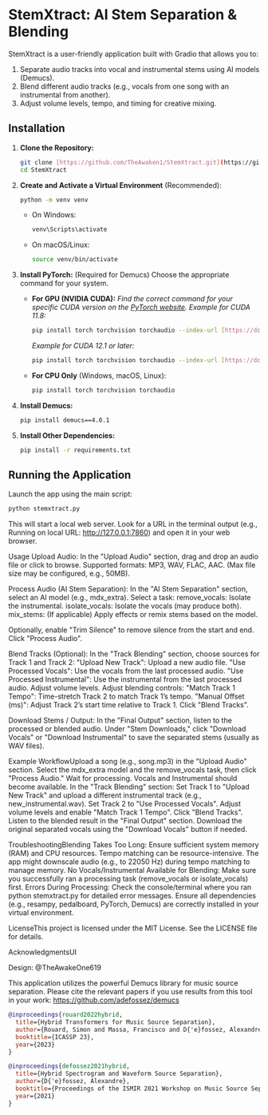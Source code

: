 # StemXtract: AI Stem Separation & Blending

StemXtract is a user-friendly application built with Gradio that allows you to:
1.  Separate audio tracks into vocal and instrumental stems using AI models (Demucs).
2.  Blend different audio tracks (e.g., vocals from one song with an instrumental from another).
3.  Adjust volume levels, tempo, and timing for creative mixing.

## Installation

1.  **Clone the Repository:**
    ```bash
    git clone [https://github.com/TheAwaken1/StemXtract.git](https://github.com/TheAwaken1/StemXtract.git)
    cd StemXtract
    ```

2.  **Create and Activate a Virtual Environment** (Recommended):
    ```bash
    python -m venv venv
    ```
    * On Windows:
        ```bash
        venv\Scripts\activate
        ```
    * On macOS/Linux:
        ```bash
        source venv/bin/activate
        ```

3.  **Install PyTorch:** (Required for Demucs) Choose the appropriate command for your system.

    * **For GPU (NVIDIA CUDA):**
        *Find the correct command for your specific CUDA version on the [PyTorch website](https://pytorch.org/get-started/locally/).*
        *Example for CUDA 11.8:*
        ```bash
        pip install torch torchvision torchaudio --index-url [https://download.pytorch.org/whl/cu118](https://download.pytorch.org/whl/cu118)
        ```
        *Example for CUDA 12.1 or later:*
        ```bash
        pip install torch torchvision torchaudio --index-url [https://download.pytorch.org/whl/cu121](https://download.pytorch.org/whl/cu121)
        ```

    * **For CPU Only** (Windows, macOS, Linux):
        ```bash
        pip install torch torchvision torchaudio
        ```

4.  **Install Demucs:**
    ```bash
    pip install demucs==4.0.1
    ```

5.  **Install Other Dependencies:**
    ```bash
    pip install -r requirements.txt
    ```

## Running the Application

Launch the app using the main script:

```bash
python stemxtract.py
```

This will start a local web server. Look for a URL in the terminal output (e.g., Running on local URL: http://127.0.0.1:7860) and open it in your web browser.

Usage
Upload Audio:
In the "Upload Audio" section, drag and drop an audio file or click to browse.
Supported formats: MP3, WAV, FLAC, AAC. (Max file size may be configured, e.g., 50MB).

Process Audio (AI Stem Separation):
In the "AI Stem Separation" section, select an AI model (e.g., mdx_extra).
Select a task:
remove_vocals: Isolate the instrumental.
isolate_vocals: Isolate the vocals (may produce both).
mix_stems: (If applicable) Apply effects or remix stems based on the model.

Optionally, enable "Trim Silence" to remove silence from the start and end.
Click "Process Audio".

Blend Tracks (Optional):
In the "Track Blending" section, choose sources for Track 1 and Track 2:
"Upload New Track": Upload a new audio file.
"Use Processed Vocals": Use the vocals from the last processed audio.
"Use Processed Instrumental": Use the instrumental from the last processed audio.
Adjust volume levels.
Adjust blending controls:
"Match Track 1 Tempo": Time-stretch Track 2 to match Track 1’s tempo.
"Manual Offset (ms)": Adjust Track 2’s start time relative to Track 1.
Click "Blend Tracks".

Download Stems / Output:
In the "Final Output" section, listen to the processed or blended audio.
Under "Stem Downloads," click "Download Vocals" or "Download Instrumental" to save the separated stems (usually as WAV files).

Example WorkflowUpload a song (e.g., song.mp3) in the "Upload Audio" section.
Select the mdx_extra model and the remove_vocals task, then click "Process Audio."
Wait for processing. Vocals and Instrumental should become available.
In the "Track Blending" section:
Set Track 1 to "Upload New Track" and upload a different instrumental track (e.g., new_instrumental.wav).
Set Track 2 to "Use Processed Vocals".
Adjust volume levels and enable "Match Track 1 Tempo".
Click "Blend Tracks".
Listen to the blended result in the "Final Output" section.
Download the original separated vocals using the "Download Vocals" button if needed.

TroubleshootingBlending Takes Too Long: Ensure sufficient system memory (RAM) and CPU resources. Tempo matching can be resource-intensive. The app might downscale audio (e.g., to 22050 Hz) during tempo matching to manage memory.
No Vocals/Instrumental Available for Blending: Make sure you successfully ran a processing task (remove_vocals or isolate_vocals) first.
Errors During Processing: Check the console/terminal where you ran python stemxtract.py for detailed error messages. Ensure all dependencies (e.g., resampy, pedalboard, PyTorch, Demucs) are correctly installed in your virtual environment.

LicenseThis project is licensed under the MIT License. See the LICENSE file for details.

AcknowledgmentsUI 

Design: @TheAwakeOne619

This application utilizes the powerful Demucs library for music source separation. Please cite the relevant papers if you use results from this tool in your work: https://github.com/adefossez/demucs

```bibtex
@inproceedings{rouard2022hybrid,
  title={Hybrid Transformers for Music Source Separation},
  author={Rouard, Simon and Massa, Francisco and D{'e}fossez, Alexandre},
  booktitle={ICASSP 23},
  year={2023}
}

@inproceedings{defossez2021hybrid,
  title={Hybrid Spectrogram and Waveform Source Separation},
  author={D{'e}fossez, Alexandre},
  booktitle={Proceedings of the ISMIR 2021 Workshop on Music Source Separation},
  year={2021}
}
